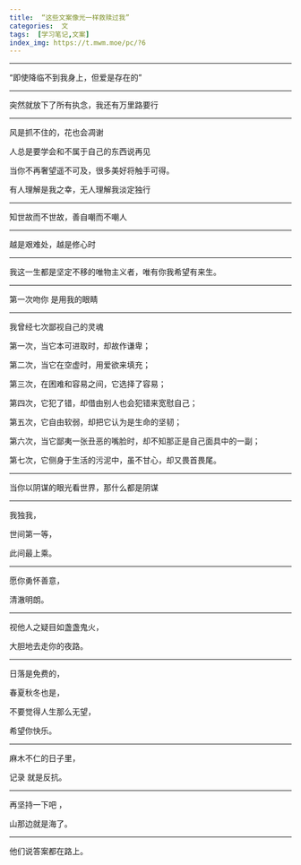 ```yaml
---
title:  “这些文案像光一样救赎过我”
categories:  文
tags:  [学习笔记,文案]
index_img: https://t.mwm.moe/pc/?6
---
```


---

“即使降临不到我身上，但爱是存在的”

---

突然就放下了所有执念，我还有万里路要行

---

风是抓不住的，花也会凋谢

人总是要学会和不属于自己的东西说再见

当你不再奢望遥不可及，很多美好将触手可得。

有人理解是我之幸，无人理解我淡定独行

---

知世故而不世故，善自嘲而不嘲人

---

越是艰难处，越是修心时

---

我这一生都是坚定不移的唯物主义者，唯有你我希望有来生。

---

第一次吻你 是用我的眼睛

---

我曾经七次鄙视自己的灵魂

第一次，当它本可进取时，却故作谦卑；

第二次，当它在空虚时，用爱欲来填充；

第三次，在困难和容易之间，它选择了容易；

第四次，它犯了错，却借由别人也会犯错来宽慰自己；

第五次，它自由软弱，却把它认为是生命的坚韧；

第六次，当它鄙夷一张丑恶的嘴脸时，却不知那正是自己面具中的一副；

第七次，它侧身于生活的污泥中，虽不甘心，却又畏首畏尾。

---

当你以阴谋的眼光看世界，那什么都是阴谋

---

我独我， 

世间第一等， 

此间最上乘。

---

愿你勇怀善意， 

清澈明朗。

---

视他人之疑目如盏盏鬼火，

大胆地去走你的夜路。

---

日落是免费的，

春夏秋冬也是，

不要觉得人生那么无望，

希望你快乐。

---

麻木不仁的日子里，

记录 就是反抗。

---

再坚持一下吧 ，

山那边就是海了。

---

他们说答案都在路上。